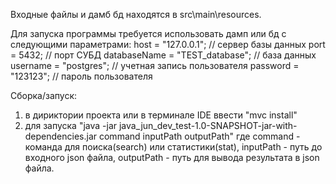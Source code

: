 Входные файлы и дамб бд находятся в src\main\resources.

Для запуска программы требуется использовать дамп или бд с следующими параметрами:
host = "127.0.0.1"; // сервер базы данных
port = 5432; // порт СУБД
databaseName = "TEST_database"; // база данных
username = "postgres"; // учетная запись пользователя
password = "123123"; // пароль пользователя

Сборка/запуск:
1) в дириктории проекта или в терминале IDE ввести "mvc install"
2) для запуска "java -jar java_jun_dev_test-1.0-SNAPSHOT-jar-with-dependencies.jar command inputPath outputPath"
где command - команда для поиска(search) или статистики(stat),
inputPath - путь до входного json файла, 
outputPath - путь для вывода результата в json файла.